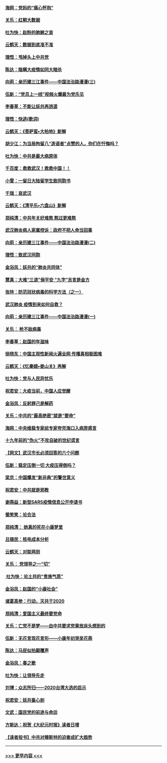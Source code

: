 #### [海网：党妈的“瘟心怀抱”](../pages/nsc993/n11840740.md?t=02041411) 
#### [关乐：红朝大数据](../pages/nsc993/n11840675.md?t=02041411) 
#### [吐为快：赵粉的肺腑之哀](../pages/nsc993/n11840618.md?t=02041411) 
#### [云鹤天：数据到底准不准](../pages/nsc993/n11840325.md?t=02041411) 
#### [理悟：甩掉头上中共党](../pages/nsc993/n11838826.md?t=02041411) 
#### [陈达：隐瞒大疫情如同大暗杀](../pages/nsc993/n11838771.md?t=02041411) 
#### [向莉：亲历建三江事件——中国法治路漫漫(三)](../pages/nsc993/n11831825.md?t=02041411) 
#### [伍新：“党员上一线”视频火爆最为党乐见](../pages/nsc993/n11838200.md?t=02041411) 
#### [李春草：不能让妖共再逍遥](../pages/nsc993/n11838102.md?t=02041411) 
#### [理悟：快逃(歌词)](../pages/nsc993/n11838083.md?t=02041411) 
#### [云鹤天：《菩萨蛮▪大柏地》新解](../pages/nsc993/n11838059.md?t=02041411) 
#### [胡少江：为当局拘留八“造谣者”点赞的人，你们在忏悔吗？](../pages/nsc993/n11836801.md?t=02041411) 
#### [吐为快：中共是最大病原体](../pages/nsc993/n11836748.md?t=02041411) 
#### [千百度：救救武汉！救救中国！！](../pages/nsc993/n11836145.md?t=02041411) 
#### [小雪：一留日大陆留学生致同胞书](../pages/nsc993/n11834624.md?t=02041411) 
#### [千瑞：哀武汉](../pages/nsc993/n11833647.md?t=02041411) 
#### [云鹤天：《清平乐▪六盘山》新解](../pages/nsc993/n11833611.md?t=02041411) 
#### [郑纯清：中共年关好难熬 熬过更难熬](../pages/nsc993/n11833489.md?t=02041411) 
#### [武汉肺炎病人家属控诉：政府不把人命当回事](../pages/nsc993/n11833205.md?t=02041411) 
#### [向莉：亲历建三江事件——中国法治路漫漫(二)](../pages/nsc993/n11829102.md?t=02041411) 
#### [理悟：致武汉同胞](../pages/nsc993/n11831522.md?t=02041411) 
#### [金浴凤：妖共的“肺炎共同体”](../pages/nsc993/n11829448.md?t=02041411) 
#### [慧真：大难“三退”保平安 “九字”吉言是金方](../pages/nsc993/n11829501.md?t=02041411) 
#### [张林：防范冠状病毒的科学方法（之一）](../pages/nsc993/n11828618.md?t=02041411) 
#### [武汉肺炎 疫情到来如何自救？](../pages/nsc993/n11827632.md?t=02041411) 
#### [向莉：亲历建三江事件——中国法治路漫漫(一)](../pages/nsc993/n11827190.md?t=02041411) 
#### [关乐： 枪不敌病毒](../pages/nsc993/n11826746.md?t=02041411) 
#### [李春草：赵国的年滋味](../pages/nsc993/n11826321.md?t=02041411) 
#### [徐晓东：中国主观性新闻火遍全网 传播真相极困难](../pages/nsc993/n11826508.md?t=02041411) 
#### [云鹤天：《忆秦娥▪娄山关》再解](../pages/nsc993/n11824682.md?t=02041411) 
#### [吐为快：党与人民异忧乐](../pages/nsc993/n11824660.md?t=02041411) 
#### [祝君安：大疫当前，中国人应觉醒](../pages/nsc993/n11821946.md?t=02041411) 
#### [金浴凤：反躬罪己是解药](../pages/nsc993/n11820280.md?t=02041411) 
#### [关乐：中共的“最高绝密”就是“要命”](../pages/nsc993/n11816946.md?t=02041411) 
#### [海网：中央维稳专家组专家夸完海口入病房感言](../pages/nsc993/n11815138.md?t=02041411) 
#### [十九年前的“伪火”不攻自破的世纪谎言](../pages/nsc993/n11813238.md?t=02041411) 
#### [【网文】武汉市长必须回答的六个问题](../pages/nsc993/n11813848.md?t=02041411) 
#### [伍新：稳定压倒一切 大疫压得倒吗？](../pages/nsc993/n11812634.md?t=02041411) 
#### [梁京：中国爆发“新非典”的警世意义](../pages/nsc993/n11812554.md?t=02041411) 
#### [祝君安：中共就是邪教](../pages/nsc993/n11812431.md?t=02041411) 
#### [谢燕益：新型SARS疫情信息公开申请书](../pages/nsc993/n11808840.md?t=02041411) 
#### [蜀笑笑：论合法](../pages/nsc993/n11808064.md?t=02041411) 
#### [郑纯清： 她真的死在小康梦里](../pages/nsc993/n11806623.md?t=02041411) 
#### [吕锡民：核电成本分析](../pages/nsc993/n11806284.md?t=02041411) 
#### [云鹤天：对联两则](../pages/nsc993/n11805957.md?t=02041411) 
#### [关乐： 党领导之一“切”](../pages/nsc993/n11804505.md?t=02041411) 
#### [ 吐为快：论土共的“贵族气质”](../pages/nsc993/n11804490.md?t=02041411) 
#### [金浴凤：赵国的“小康社会”](../pages/nsc993/n11804452.md?t=02041411) 
#### [诸葛高参：行动，灭共于2020](../pages/nsc993/n11804120.md?t=02041411) 
#### [郑纯清：爱国主义最终要党命](../pages/nsc993/n11802197.md?t=02041411) 
#### [关乐：亡党不是梦——由中共要求党章放床头想到的](../pages/nsc993/n11802156.md?t=02041411) 
#### [伍新：无花言现花言形——小康年初哭吴花燕](../pages/nsc993/n11800044.md?t=02041411) 
#### [陈达：马屁似拍颠覆声](../pages/nsc993/n11800010.md?t=02041411) 
#### [金浴凤：春之歌](../pages/nsc993/n11797687.md?t=02041411) 
#### [吐为快：让领导先走](../pages/nsc993/n11797512.md?t=02041411) 
#### [刘博：众志所归——2020台湾大选的启示](../pages/nsc993/n11796878.md?t=02041411) 
#### [祝君安：妖共畜心剖](../pages/nsc993/n11794273.md?t=02041411) 
#### [文武：国民党的前途与命运](../pages/nsc993/n11794198.md?t=02041411) 
#### [方能达：祝贺《大纪元时报》读者日增](../pages/nsc993/n11793807.md?t=02041411) 
#### [【读者投书】中共对穆斯林的迫害成扩大趋势](../pages/nsc993/n11791371.md?t=02041411) 

----
#### [ >>> 更早内容 <<< ](../indexes/nsc993-earlier.md)
